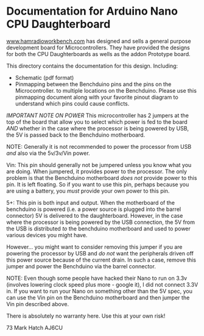 # Documentation for Arduino Nano CPU Daughterboard
 
www.hamradioworkbench.com has designed and sells a general purpose development
board for Microcontrollers. They have provided the designs for both the CPU
Daughterboards as wells as the addon Prototype board.

This directory contains the documentation for this design. Including: 
- Schematic (pdf format) 
- Pinmapping between the Benchduino pins and the pins on the Microcontroller. 
            to multiple locations on the Benchduino. Please use this pinmapping 
            document along with your favorite pinout diagram to understand which 
            pins could cause
            conflicts.
            
*IMPORTANT NOTE ON POWER*
This microcontroller has 2 jumpers at the top of the board that allow you to select
which power is fed to the board *AND* whether in the case where the processor is
being powered by USB, the 5V is passed back to the Benchduino motherboard.

NOTE: Generally it is not recommended to power the processor from USB *and* also via
the 5v/3v/Vin power. 

Vin: This pin should generally not be jumpered unless you know what you are doing. When
jumpered, it provides power to the processor. The only problem is that the Benchduino
motherboard *does not* provide power to this pin. It is left floating. So if you want to
use this pin, perhaps because you are using a battery, you *must* provide your own power
to this pin.

5+: This pin is both input and output. When the motherboard of the benchduino is powered
(i.e. a power source is plugged into the barrel connector) 5V is delivered to the
daughterboard. However, in the case where the processor is being powered by the USB
connection, the 5V from the USB is distributed *to* the benchduino motherboard and
used to power various devices you might have. 

However...
you might want to consider removing this jumper if you are powering the processor
by USB and *do not* want the peripherals driven off this power source because of the current
drain. In such a case, remove this jumper and power the Benchduino via the barrel
connector.


NOTE: Even though some people have hacked their Nano to run on 3.3v (involves lowering
clock speed plus more - google it), I did not connect 3.3V in. If you want to run your
Nano on something other than the 5V spec, you can use the Vin pin on the Benchduino
motherboard and then jumper the Vin pin described above.


There is absolutely no warranty here. Use this at your own risk!



73
Mark Hatch
AJ6CU
 
